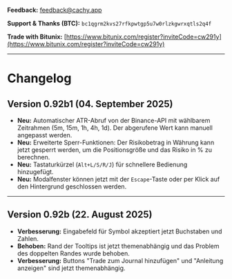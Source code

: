 **Feedback:** feedback@cachy.app

**Support & Thanks (BTC):** `bc1qgrm2kvs27rfkpwtgp5u7w0rlzkgwrxqtls2q4f`

**Trade with Bitunix:** [https://www.bitunix.com/register?inviteCode=cw291y](https://www.bitunix.com/register?inviteCode=cw291y)

---

# Changelog

## Version 0.92b1 (04. September 2025)
- **Neu:** Automatischer ATR-Abruf von der Binance-API mit wählbarem Zeitrahmen (5m, 15m, 1h, 4h, 1d). Der abgerufene Wert kann manuell angepasst werden.
- **Neu:** Erweiterte Sperr-Funktionen: Der Risikobetrag in Währung kann jetzt gesperrt werden, um die Positionsgröße und das Risiko in % zu berechnen.
- **Neu:** Tastaturkürzel (`Alt+L/S/R/J`) für schnellere Bedienung hinzugefügt.
- **Neu:** Modalfenster können jetzt mit der `Escape`-Taste oder per Klick auf den Hintergrund geschlossen werden.

---

## Version 0.92b (22. August 2025)
- **Verbesserung:** Eingabefeld für Symbol akzeptiert jetzt Buchstaben und Zahlen.
- **Behoben:** Rand der Tooltips ist jetzt themenabhängig und das Problem des doppelten Randes wurde behoben.
- **Verbesserung:** Buttons "Trade zum Journal hinzufügen" und "Anleitung anzeigen" sind jetzt themenabhängig.
